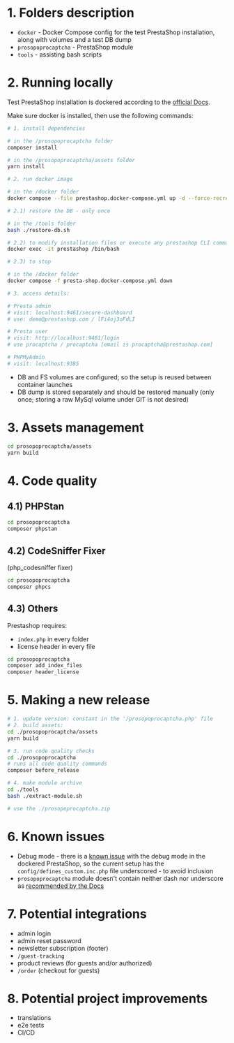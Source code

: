 # 1. Folders description

- `docker` - Docker Compose config for the test PrestaShop installation, along with volumes and a test DB dump
- `prosopoprocaptcha` - PrestaShop module
- `tools` - assisting bash scripts

# 2. Running locally

Test PrestaShop installation
is dockered according to the
[official Docs](https://devdocs.prestashop-project.org/8/basics/installation/environments/docker/).

Make sure docker is installed, then use the following commands:

```bash
# 1. install dependencies

# in the /prosopoprocaptcha folder
composer install

# in the /prosopoprocaptcha/assets folder
yarn install

# 2. run docker image

# in the /docker folder
docker compose --file prestashop.docker-compose.yml up -d --force-recreate

# 2.1) restore the DB - only once

# in the /tools folder
bash ./restore-db.sh

# 2.2) to modify installation files or execute any prestashop CLI commands:
docker exec -it prestashop /bin/bash

# 2.3) to stop

# in the /docker folder
docker compose -f presta-shop.docker-compose.yml down

# 3. access details:

# Presta admin
# visit: localhost:9461/secure-dashboard 
# use: demo@prestashop.com / lFi4oj3oFdLI

# Presta user
# visit: http://localhost:9461/login
# use procaptcha / procaptcha [email is procaptcha@prestashop.com]

# PHPMyAdmin
# visit: localhost:9385
```

* DB and FS volumes are configured; so the setup is reused between container launches
* DB dump is stored separately and should be restored manually (only once; storing a raw
  MySql volume under GIT is not desired)

# 3. Assets management

```bash
cd prosopoprocaptcha/assets
yarn build
```

# 4. Code quality

## 4.1) PHPStan

```bash 
cd prosopoprocaptcha
composer phpstan
```

## 4.2) CodeSniffer Fixer

(php_codesniffer fixer)

```bash
cd prosopoprocaptcha
composer phpcs
```

## 4.3) Others

Prestashop requires:

* `index.php` in every folder
* license header in every file

```bash
cd prosopoprocaptcha
composer add_index_files
composer header_license
```

# 5. Making a new release

```bash
# 1. update version: constant in the '/prosopoprocaptcha.php' file
# 2. build assets:
cd ./prosopoprocaptcha/assets
yarn build

# 3. run code quality checks
cd ./prosopoprocaptcha
# runs all code quality commands
composer before_release

# 4. make module archive
cd ./tools
bash ./extract-module.sh

# use the ./prosopoprocaptcha.zip
```

# 6. Known issues

* Debug mode - there is a [known issue](https://github.com/PrestaShop/PrestaShop/issues/38771) with the debug mode in
  the dockered PrestaShop, so
  the current setup has the `config/defines_custom.inc.php` file underscored - to avoid inclusion
* `prosopoprocaptcha` module doesn't contain neither dash nor underscore
  as [recommended by the Docs](https://devdocs.prestashop-project.org/8/modules/creation/tutorial/)

# 7. Potential integrations

* admin login
* admin reset password
* newsletter subscription (footer)
* `/guest-tracking`
* product reviews (for guests and/or authorized)
* `/order` (checkout for guests)

# 8. Potential project improvements

* translations
* e2e tests
* CI/CD
